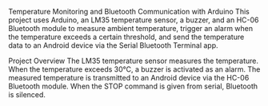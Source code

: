 Temperature Monitoring and Bluetooth Communication with Arduino
This project uses Arduino, an LM35 temperature sensor, a buzzer, and an HC-06 Bluetooth module to measure ambient temperature, trigger an alarm when the temperature exceeds a certain threshold, and send the temperature data to an Android device via the Serial Bluetooth Terminal app.

Project Overview
The LM35 temperature sensor measures the temperature.
When the temperature exceeds 30°C, a buzzer is activated as an alarm.
The measured temperature is transmitted to an Android device via the HC-06 Bluetooth module.
When the STOP command is given from serial, Bluetooth is silenced.
